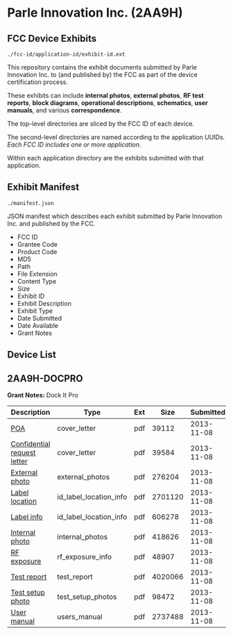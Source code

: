 # Parle Innovation Inc. (2AA9H)
## FCC Device Exhibits

```
./fcc-id/application-id/exhibit-id.ext
```

This repository contains the exhibit documents submitted by Parle Innovation Inc. to (and published by) the FCC as part of the device certification process.

These exhibits can include **internal photos**, **external photos**, **RF test reports**, **block diagrams**, **operational descriptions**, **schematics**, **user manuals**, and various **correspondence**.

The top-level directories are sliced by the FCC ID of each device.

The second-level directories are named according to the application UUIDs. *Each FCC ID includes one or more application.*

Within each application directory are the exhibits submitted with that application. 

## Exhibit Manifest

```
./manifest.json
```

JSON manifest which describes each exhibit submitted by Parle Innovation Inc. and published by the FCC.

- FCC ID
- Grantee Code
- Product Code
- MD5
- Path
- File Extension
- Content Type
- Size
- Exhibit ID
- Exhibit Description
- Exhibit Type
- Date Submitted
- Date Available
- Grant Notes

## Device List
## 2AA9H-DOCPRO
**Grant Notes:** Dock It Pro

| Description | Type | Ext | Size | Submitted | Available |
| ----------- | ---- | --- | ---- | --------- | --------- |
| [POA](2AA9H-DOCPRO/fea3be1efee188caaa89fe5513d7aae5/2114203.pdf) | cover_letter | pdf | 39112 | 2013-11-08 | 2013-11-08 |
| [Confidential request letter](2AA9H-DOCPRO/fea3be1efee188caaa89fe5513d7aae5/2114204.pdf) | cover_letter | pdf | 39584 | 2013-11-08 | 2013-11-08 |
| [External photo](2AA9H-DOCPRO/fea3be1efee188caaa89fe5513d7aae5/2114211.pdf) | external_photos | pdf | 276204 | 2013-11-08 | 2013-11-08 |
| [Label location](2AA9H-DOCPRO/fea3be1efee188caaa89fe5513d7aae5/2114213.pdf) | id_label_location_info | pdf | 2701120 | 2013-11-08 | 2013-11-08 |
| [Label info](2AA9H-DOCPRO/fea3be1efee188caaa89fe5513d7aae5/2114214.pdf) | id_label_location_info | pdf | 606278 | 2013-11-08 | 2013-11-08 |
| [Internal photo](2AA9H-DOCPRO/fea3be1efee188caaa89fe5513d7aae5/2114212.pdf) | internal_photos | pdf | 418626 | 2013-11-08 | 2013-11-08 |
| [RF exposure](2AA9H-DOCPRO/fea3be1efee188caaa89fe5513d7aae5/2114209.pdf) | rf_exposure_info | pdf | 48907 | 2013-11-08 | 2013-11-08 |
| [Test report](2AA9H-DOCPRO/fea3be1efee188caaa89fe5513d7aae5/2114208.pdf) | test_report | pdf | 4020066 | 2013-11-08 | 2013-11-08 |
| [Test setup photo](2AA9H-DOCPRO/fea3be1efee188caaa89fe5513d7aae5/2114210.pdf) | test_setup_photos | pdf | 98472 | 2013-11-08 | 2013-11-08 |
| [User manual](2AA9H-DOCPRO/fea3be1efee188caaa89fe5513d7aae5/2114215.pdf) | users_manual | pdf | 2737488 | 2013-11-08 | 2013-11-08 |
